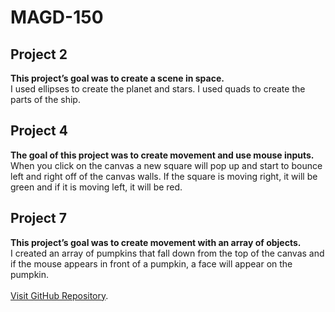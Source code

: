 # MAGD-150

## Project 2
**This project’s goal was to create a scene in space.** <br>
I used ellipses to create the planet and stars. I used quads to create the parts of the ship.

## Project 4
**The goal of this project was to create movement and use mouse inputs.** <br>
When you click on the canvas a new square will pop up and start to bounce left and right off of the canvas walls. If the square is moving right, it will be green and if it is moving left, it will be red.

## Project 7
**This project’s goal was to create movement with an array of objects.** <br>
I created an array of pumpkins that fall down from the top of the canvas and if the mouse appears in front of a pumpkin, a face will appear on the pumpkin. 
<br/><br/>
[Visit GitHub Repository](https://github.com/Pizza-R42/MAGD-150).



